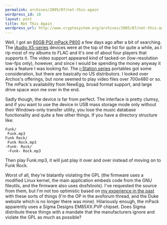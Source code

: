 ```yaml
--- 
permalink: archives/2005/07/not-this-again
wordpress_id: 18
layout: post
title: Not This Again
wordpress_url: http://www.cryptosystem.org/archives/2005/07/not-this-again/
---
```

Well, I got an [80GB PQI mPack P800](http://www.pqi.com.tw/product2.asp?oid=8&CATE1=8&PROID=1) a few days ago after a bit of searching. The [iAudio X5-series](http://www.cowonamerica.com/products/iaudio/x5/) devices were at the top of the list for quite a while, as I rip most of my albums to FLAC and it's one of about four players that supports it. The video support appeared kind of tacked-on (low-resolution low-fps only), however, and since I would be spending the money anyway it was a feature I was looking for. The [i-Station series](http://www.digital-cube.co.kr/) portables got some consideration, but there are basically no US distributors. I looked over Archos's offerings, but none seemed to play video files over 700x480 or so. The mPack's availability from NewEgg, broad format support, and large drive space won me over in the end.

Sadly though, the device is far from perfect. The interface is pretty clumsy, and if you want to use the device in USB mass storage mode only without their Windows-only transfer utility, you lose the music database functionality and quite a few other things. If you have a directory structure like:

	Funk/
	 Funk.mp3
	Funk Rock/
	 Funk Rock.mp3
	-Funk- Rock/
	 -Funk- Rock.mp3
 
Then play Funk.mp3, it will just play it over and over instead of moving on to Funk Rock.

Worst of all, they're blatantly violating the GPL (the firmware uses a modified Linux kernel, the main application embeds code from the GNU fileutils, and the firmware also uses dosfstools). I've requested the source from them, but I'm not too optimistic based on [my experience in the past](http://testing.lkml.org/slashdot.php?mid=331690) with these sorts of things (I'm the OP in the avsforum thread, and the Duke website which is no longer there was mine). Hilariously enough, the mPack apparently uses a Sigma Designs EM85XX.PVP chipset. Does Sigma distribute these things with a mandate that the manufacturers ignore and violate the GPL as much as possible?
